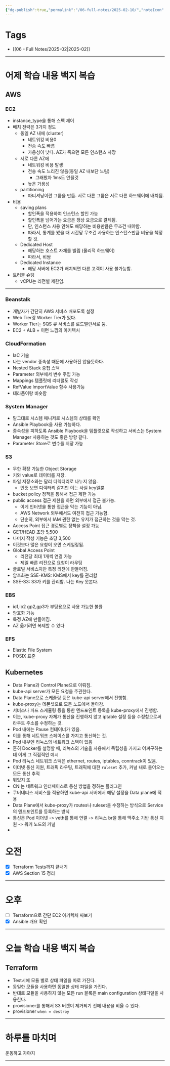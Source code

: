 ```yaml
---
{"dg-publish":true,"permalink":"/06-full-notes/2025-02-10/","noteIcon":""}
---
```


# Tags
- [[06 - Full Notes/2025-02\|2025-02]]
---
# 어제 학습 내용 백지 복습
## AWS
### EC2
- instance_type을 통해 스펙 제어
- 배치 전략은 3가지 정도
	- 동일 AZ 내에 (cluster)
		- 네트워킹 비용0
		- 전송 속도 빠름
		- 가용성이 낮다. AZ가 죽으면 모든 인스턴스 사망
	- 서로 다른 AZ에 
		- 네트워킹 비용 발생
		- 전송 속도 느리진 않음(동일 AZ 내보단 느림)
			- 그래봤자 1ms도 안될것
		- 높은 가용성
	- partitioning
		- 파티셔닝이란 그룹을 만듬. 서로 다른 그룹은 서로 다른 하드웨어에 배치됨.
- 비용
	- saving plans
		- 할인폭을 적용하여 인스턴스 할인 가능
		- 할인폭을 넘어가는 요금은 정상 요금으로 결제됨.
		- 단, 인스턴스 사용 안해도 해당하는 비용만큼은 무조건 내야함.
		- 따라서, 통계를 봤을 때 시간당 무조건 사용하는 인스턴스만큼 비용을 책정할 것.
	- Dedicated Host
		- 해당하는 호스트 자체를 빌림 (물리적 하드웨어)
		- 따라서, 비쌈
	- Dedicated Instance
		- 해당 서버에 EC2가 배치되면 다른 고객이 사용 불가능함.
- 트러블 슈팅
	- vCPU는 리전별 제한임.



---
### Beanstalk
- 개발자가 간단히 AWS 서비스 배포도록 설정
- Web Tier랑 Worker Tier가 있다.
- Worker Tier는 SQS 큐 서비스를 로드밸런서로 둠.
- EC2 + ALB + 이런 느낌의 아키텍처
### CloudFormation
- IaC 기술
- 나는 vendor 종속성 때문에 사용하진 않을듯하다.
- Nested Stack 중첩 스택
- Parameter 외부에서 변수 주입 가능
- Mappings 템플릿에 리터럴도 작성
- RefValue ImportValue 함수 사용가능
- 테라폼이랑 비슷함
### System Manager
- 말그대로 시스템 매니저로 시스템의 상태를 확인
- Ansible Playbook을 사용 가능하다.
- 종속성을 피하도록 Ansible Playbook을 템플릿으로 작성하고 서비스는 System Manager 사용하는 것도 좋은 방향 같다.
- Parameter Store로 변수를 저장 가능
### S3
- 무한 확장 가능한 Object Storage
- 키와 value로 데이터를 저장.
- 파일 저장소와는 달리 디렉터리로 나누지 않음.
	- 언뜻 보면 디렉터리 같지만 이는 사실 key일뿐
- bucket policy 정책을 통해서 접근 제한 가능
- public access 접근 제한을 하면 외부에서 접근 불가능.
	- 이게 인터넷을 통한 접근을 막는 기능이 아님.
	- AWS Network 외부에서도 여전히 접근 가능함.
	- 단순히, 외부에서 IAM 권한 없는 유저가 접근하는 것을 막는 것.
- Access Point 접근 경로별로 정책을 설정 가능
- GET/HEAD 초당 5,500 
- 나머지 작성 기능은 초당 3,500
- 이것보다 많은 요청이 오면 스케일링됨.
- Global Access Point
	- 리전당 최대 1개씩 연결 가능
	- 제일 빠른 리전으로 요청이 라우팅
- 글로벌 서비스지만 특정 리전에 만들어짐.
- 암호화는 SSE-KMS: KMS에서 key를 관리함
- SSE-S3: S3가 키를 관리함. 나는 Key 못본다.
### EBS
- io1,io2 gp2,gp3가 부팅용으로 사용 가능한 볼륨
- 암호화 가능
- 특정 AZ에 만들어짐.
- AZ 옮기려면 복제할 수 있다
### EFS
- Elastic File System 
- POSIX 표준
## Kubernetes
- Data Plane과 Control Plane으로 이뤄짐.
- kube-api server가 모든 요청을 주관한다.
- Data Plane으로 스케쥴링 등은 kube-api server에서 진행함.
- kube-proxy는 데몬셋으로 모든 노드에서 돌아감.
- 서비스나 파드 스케쥴링 등을 통한 엔드포인트 등록을 kube-proxy에서 진행함.
- 이는, kube-proxy 자체가 통신을 진행하지 않고 iptable 설정 등을 수정함으로써 라우트 주소를 수정하는 것.
- Pod 내에는 Pause 컨테이너가 있음.
- 이를 통해 네트워크 스페이스를 가지고 통신하는 것.
- Pod 내부엔 리눅스의 네트워크 스택이 있음
- 흔히 Docker를 설명할 때, 리눅스의 기술을 사용해서 독립성을 가지고 어쩌구하는데 이게 그 직접적인 예시
- Pod 리눅스 네트워크 스택은 ethernet, routes, iptables, conntrack이 있음.
- 이더넷 통신 지원, 트래픽 라우팅, 트래픽에 대한 `ruleset` 추가, 커널 내로 들어오는 모든 통신 추적
- 뭐있지 또
- CNI는 네트워크 인터페이스로 통신 방법을 정하는 플러그인
- 쿠버네티스 서비스를 적용하면 kube-api 서버에서 해당 설정을 Data plane에 적용
- Data Plane에서 kube-proxy가 routes나 ruleset을 수정하는 방식으로 Service의 엔드포인트를 등록하는 방식
- 통신은 Pod 이더넷 -> veth를 통해 연결 -> 리눅스 br을 통해 맥주소 기반 통신 지원 -> 워커 노드의 커널
- 
# 오전
- [x] Terraform Tests까지 끝내기
- [x] AWS Section 15 정리
---
# 오후
- [ ] Terraform으로 간단 EC2 아키텍처 짜보기
- [x] Ansible 개요 확인
---
# 오늘 학습 내용 백지 복습
## Terraform
- Test시에 모듈 별로 상태 파일을 따로 가진다.
- 동일한 모듈을 사용하면 동일한 상태 파일을 가진다.
- 반대로 모듈을 사용하지 않는 모든 run 블록은 main configuration 상태파일을 사용한다.
- provisioner를 통해서 S3 버켓이 제거되기 전에 내용을 비울 수 있다.
- provisioner `when = destroy`
---
# 하루를 마치며
운동하고 자야지

---